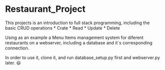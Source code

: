 # Restaurant_Project

This projects is an introduction to full stack programming, including the basic CRUD operations
	* Crate
	* Read
	* Update
	* Delete

Using as an example a Menu Items management system  for diferent restaurants on a webserver, including a database and it´s corresponding connection.

In order to use it, clone it, and run database_setup.py first and webserver.py later.
:smiley:
